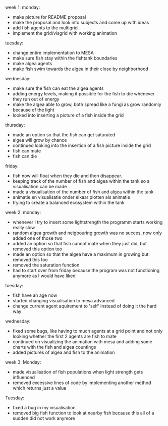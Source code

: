 <!-- Description of project progress -->

week 1:
monday:
- make picture for README proposal
- make the proposal and look into subjects and come up with ideas
- add fish agents to the multigrid
- implement the grid/visgrid with working animation

tuesday:
- change entire implementation to MESA
- make sure fish stay within the fishtank boundaries
- make algea agents
- make fish swim towards the algea in their close by neighborhood

wednesday:
- make sure the fish can eat the algea agents
- adding energy levels, making it possible for the fish to die whenever they run out of energy
- make the algea able to grow, both spread like a fungi as grow randomly because of the light
- looked into inserting a picture of a fish inside the grid

thursday:
- made an option so that the fish can get saturated
- algea will grow by chance
- continued looking into the insertion of a fish picture inside the grid
- fish can mate
- fish can die

friday:
- fish now will float when they die and then disappear.
- keeping track of the number of fish and algea within the tank so a visualisation can be made
- made a visualisation of the number of fish and algea within the tank
- animatie en visualisatie onder elkaar plotten als animatie
- trying to create a balanced ecosystem within the tank


week 2:
monday:
- whenever I try to insert some lightstrength the programm starts working really slow
- random algea growth and neigbouring growth was no succes, now only added one of those two
- added an option so that fish cannot mate when they just did, but removed this option too
- made an option so that the algea have a maximum in growing but removed this too
- removed the saturation function
- had to start over from friday because the program was not functioning anymore as I would have liked

tuesday:
- fish have an age now
- started changing visualisation to mesa advanced
- change current agent aquirement to 'self' instead of doing it the hard way

wednesday:
- fixed some bugs, like having to much agents at a grid point and not only looking whether the first 2 agents are fish to mate
- continued on visualizing the animation with mesa and adding some charts with the fish and algea countings
- added pictures of algea and fish to the animation


week 3:
Monday:
- made visualisation of fish populations when light strength gets influenced
- removed excessive lines of code by implementing another method which returns just a value

Tuesday:
- fixed a bug in my visualisation
- removed big fish function to look at nearby fish because this all of a sudden did not work anymore

